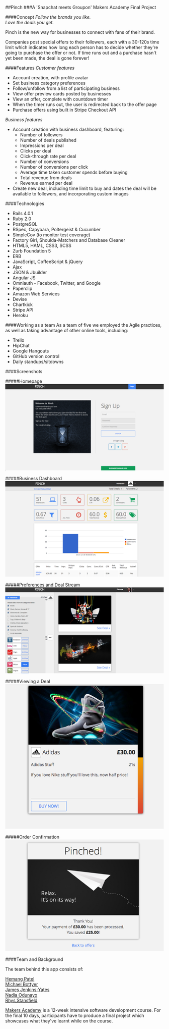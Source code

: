 ##Pinch
###A 'Snapchat meets Groupon' Makers Academy Final Project

####Concept
*Follow the brands you like.*<br>
*Love the deals you get.*

Pinch is the new way for businesses to connect with fans of their brand.

Companies post special offers to their followers, each with a 30-120s time limit which indicates how long each person has to decide whether they're going to purchase the offer or not. If time runs out and a purchase hasn't yet been made, the deal is gone forever!

####Features
*Customer features* <br>

* Account creation, with profile avatar
* Set business category preferences
* Follow/unfollow from a list of participating business
* View offer preview cards posted by businesses
* View an offer, complete with countdown timer
* When the timer runs out, the user is redirected back to the offer page
* Purchase offers using built in Stripe Checkout API


*Business features*<br>

* Account creation with business dashboard, featuring:
   * Number of followers
   * Number of deals published
   * Impressions per deal
   * Clicks per deal
   * Click-through rate per deal
   * Number of conversions
   * Number of conversions per click
   * Average time taken customer spends before buying
   * Total revenue from deals
   * Revenue earned per deal
* Create new deal, including time limit to buy and dates the deal will be available to followers, and incorporating custom images

####Technologies
* Rails 4.0.1
* Ruby 2.0
* PostgreSQL
* RSpec, Capybara, Poltergeist & Cucumber
* SimpleCov (to monitor test coverage)
* Factory Girl, Shoulda-Matchers and Database Cleaner
* HTML5, HAML, CSS3, SCSS
* Zurb Foundation 5
* ERB
* JavaScript, CoffeeScript & jQuery
* Ajax
* JSON & Jbuilder 
* Angular JS
* Omniauth - Facebook, Twitter, and Google
* Paperclip
* Amazon Web Services
* Devise
* Chartkick
* Stripe API
* Heroku



####Working as a team
As a team of five we employed the Agile practices, as well as taking advantage of other online tools, including:

* Trello
* HipChat
* Google Hangouts
* GitHub version control
* Daily standups/sitdowns

####Screenshots

#####Homepage <br>
![alt text](/app/assets/images/pinch_homepage.png)

#####Business Dashboard <br>
![alt text](/app/assets/images/pinch_dashboard.png)

#####Preferences and Deal Stream <br>
![alt text](/app/assets/images/pinch_deal_stream_and_preferences.png)

#####Viewing a Deal <br>
![alt text](/app/assets/images/pinch_viewing_deal.png)

#####Order Confirmation <br>
![alt text](/app/assets/images/pinch_order_confirmation.png)


####Team and Background

The team behind this app consists of:

[Hemang Patel](https://github.com/HemangPatel1)<br>
[Michael Bottyer](https://github.com/MBottjer)<br>
[James Jenkins-Yates](https://github.com/jamesjenkinsyates)<br>
[Nadia Odunayo](https://github.com/NadiDami)<br>
[Rhys Stansfield](https://github.com/RhysStansfield)<br>

[Makers Academy](http://www.makersacademy.com) is a 12-week intensive software development course. For the final 10 days, participants have to produce a final project which showcases what they've learnt while on the course. 